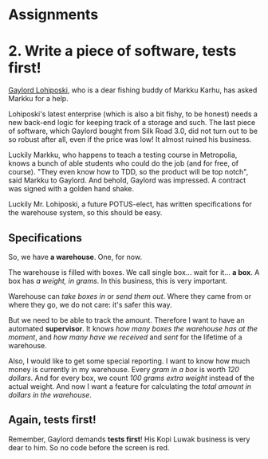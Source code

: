 # Assignments


# 2. Write a piece of software, tests first!

[Gaylord Lohiposki](https://www.linkedin.com/in/gaylord-lohiposki-8852a464), who is a dear fishing buddy of Markku Karhu, has asked Markku for a help.

Lohiposki's latest enterprise (which is also a bit fishy, to be honest) needs a new back-end logic for keeping track of a storage and such. The last piece of software, which Gaylord bought from Silk Road 3.0, did not turn out to be so robust after all, even if the price was low! It almost ruined his business.

Luckily Markku, who happens to teach a testing course in Metropolia, knows a bunch of able students who could do the job (and for free, of course). "They even know how to TDD, so the product will be top notch", said Markku to Gaylord. And behold, Gaylord was impressed. A contract was signed with a golden hand shake.

Luckily Mr. Lohiposki, a future POTUS-elect, has written specifications for the warehouse system, so this should be easy.

## Specifications

So, we have **a warehouse**. One, for now.

The warehouse is filled with boxes. We call single box... wait for it... **a box**. A box has *a weight, in grams*. In this business, this is very important.

Warehouse can *take boxes in* or *send them out*. Where they came from or where they go, we do not care: it's safer this way.

But we need to be able to track the amount. Therefore I want to have an automated **supervisor**. It knows *how many boxes the warehouse has at the moment*, and *how many have we received* and *sent* for the lifetime of a warehouse.

Also, I would like to get some special reporting. I want to know how much money is currently in my warehouse.
Every *gram in a box* is worth *120 dollars*. And for every box, we count *100 grams extra weight* instead of the actual weight. And now I want a feature for calculating the *total amount in dollars in the warehouse*.

## Again, tests first!

Remember, Gaylord demands **tests first**! His Kopi Luwak business is very dear to him. So no code before the screen is red.
